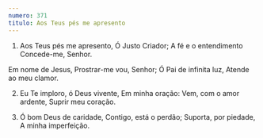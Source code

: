 ```yaml
---
numero: 371
titulo: Aos Teus pés me apresento
---
```

1. Aos Teus pés me apresento,
Ó Justo Criador;
A fé e o entendimento
Concede-me, Senhor.

Em nome de Jesus,
Prostrar-me vou, Senhor;
Ó Pai de infinita luz,
Atende ao meu clamor.

2. Eu Te imploro, ó Deus vivente,
Em minha oração:
Vem, com o amor ardente,
Suprir meu coração.

3. Ó bom Deus de caridade,
Contigo, está o perdão;
Suporta, por piedade,
A minha imperfeição.

